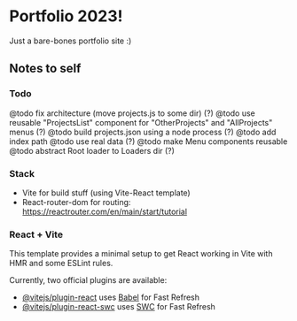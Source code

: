 # Portfolio 2023!

Just a bare-bones portfolio site :)

## Notes to self

### Todo

@todo fix architecture (move projects.js to some dir) (?)
@todo use reusable "ProjectsList" component for "OtherProjects" and "AllProjects" menus (?)
@todo build projects.json using a node process (?)
@todo add index path
@todo use real data (?)
@todo make Menu components reusable
@todo abstract Root loader to Loaders dir (?)

### Stack

- Vite for build stuff (using Vite-React template)
- React-router-dom for routing: https://reactrouter.com/en/main/start/tutorial

### React + Vite

This template provides a minimal setup to get React working in Vite with HMR and some ESLint rules.

Currently, two official plugins are available:

- [@vitejs/plugin-react](https://github.com/vitejs/vite-plugin-react/blob/main/packages/plugin-react/README.md) uses [Babel](https://babeljs.io/) for Fast Refresh
- [@vitejs/plugin-react-swc](https://github.com/vitejs/vite-plugin-react-swc) uses [SWC](https://swc.rs/) for Fast Refresh
